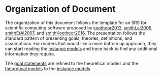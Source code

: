 # Organization of Document

The organization of this document follows the template for an SRS for scientific computing software proposed by [koothoor2013](./references.md#koothoor2013), [smithLai2005](./references.md#smithLai2005), [smithEtAl2007](./references.md#smithEtAl2007), and [smithKoothoor2016](./references.md#smithKoothoor2016). The presentation follows the standard pattern of presenting goals, theories, definitions, and assumptions. For readers that would like a more bottom up approach, they can start reading the [instance models](./instance-models.md) and trace back to find any additional information they require.

The [goal statements](./goal-statements.md) are refined to the theoretical models and the [theoretical models](./theoretical-models.md) to the [instance models](./instance-models.md).
